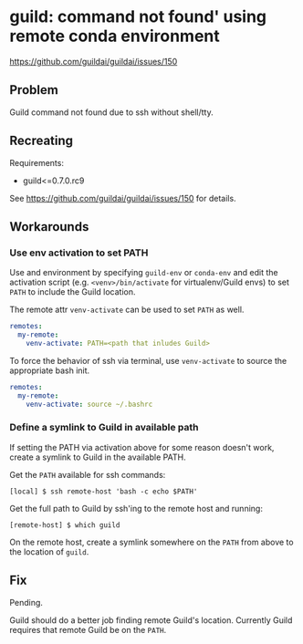 # guild: command not found' using remote conda environment

https://github.com/guildai/guildai/issues/150

## Problem

Guild command not found due to ssh without shell/tty.

## Recreating

Requirements:

- guild<=0.7.0.rc9

See https://github.com/guildai/guildai/issues/150 for details.

## Workarounds

### Use env activation to set PATH

Use and environment by specifying `guild-env` or `conda-env` and edit
the activation script (e.g. `<venv>/bin/activate` for virtualenv/Guild
envs) to set `PATH` to include the Guild location.

The remote attr `venv-activate` can be used to set `PATH` as well.

``` yaml
remotes:
  my-remote:
    venv-activate: PATH=<path that inludes Guild>
```

To force the behavior of ssh via terminal, use `venv-activate` to
source the appropriate bash init.

``` yaml
remotes:
  my-remote:
    venv-activate: source ~/.bashrc
```

### Define a symlink to Guild in available path

If setting the PATH via activation above for some reason doesn't work,
create a symlink to Guild in the available PATH.

Get the `PATH` available for ssh commands:

```
[local] $ ssh remote-host 'bash -c echo $PATH'
```

Get the full path to Guild by ssh'ing to the remote host and running:

```
[remote-host] $ which guild
```

On the remote host, create a symlink somewhere on the `PATH` from
above to the location of `guild`.

## Fix

Pending.

Guild should do a better job finding remote Guild's
location. Currently Guild requires that remote Guild be on the
`PATH`.
